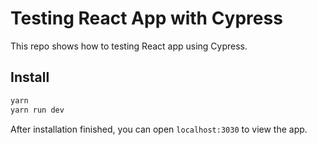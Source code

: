 # Testing React App with Cypress

This repo shows how to testing React app using Cypress.

## Install

```bash
yarn
yarn run dev
```

After installation finished, you can open `localhost:3030` to view the app.